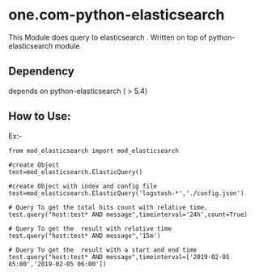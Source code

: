 # one.com-python-elasticsearch

This Module does query to elasticsearch . Written on top of python-elasticsearch module

## Dependency
depends on python-elasticsearch ( > 5.4)
## How to Use:

Ex:-

```
from mod_elasticsearch import mod_elasticsearch

#create Object
test=mod_elasticsearch.ElasticQuery()

#create Object with index and config file
test=mod_elasticsearch.ElasticQuery('logstash-*','./config.json')

# Query To get the total hits count with relative time.
test.query("host:test* AND message",timeinterval='24h',count=True)

# Query To get the  result with relative time
test.query("host:test* AND message",'15m')

# Query To get the  result with a start and end time
test.query("host:test* AND message",timeinterval=['2019-02-05 05:00','2019-02-05 06:00'])
```

